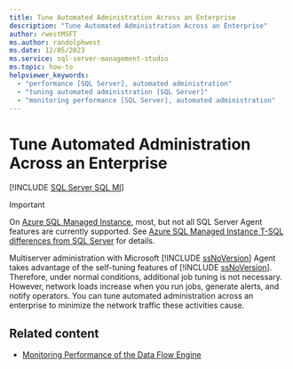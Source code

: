 ```yaml
---
title: Tune Automated Administration Across an Enterprise
description: "Tune Automated Administration Across an Enterprise"
author: rwestMSFT
ms.author: randolphwest
ms.date: 12/05/2023
ms.service: sql-server-management-studio
ms.topic: how-to
helpviewer_keywords:
  - "performance [SQL Server], automated administration"
  - "tuning automated administration [SQL Server]"
  - "monitoring performance [SQL Server], automated administration"
---
```


# Tune Automated Administration Across an Enterprise

[!INCLUDE [SQL Server SQL MI](../includes/applies-to-version/sql-asdbmi.md)]

> [!IMPORTANT]  
> On [Azure SQL Managed Instance](/azure/sql-database/sql-database-managed-instance), most, but not all SQL Server Agent features are currently supported. See [Azure SQL Managed Instance T-SQL differences from SQL Server](/azure/sql-database/sql-database-managed-instance-transact-sql-information#sql-server-agent) for details.

Multiserver administration with Microsoft [!INCLUDE [ssNoVersion](../includes/ssnoversion-md.md)] Agent takes advantage of the self-tuning features of [!INCLUDE [ssNoVersion](../includes/ssnoversion-md.md)]. Therefore, under normal conditions, additional job tuning is not necessary. However, network loads increase when you run jobs, generate alerts, and notify operators. You can tune automated administration across an enterprise to minimize the network traffic these activities cause.

## Related content

- [Monitoring Performance of the Data Flow Engine](/sql/integration-services/performance/performance-counters)

